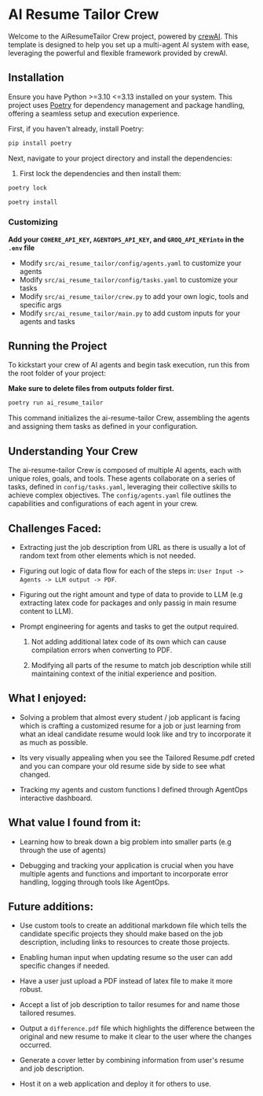 # AI Resume Tailor Crew

Welcome to the AiResumeTailor Crew project, powered by [crewAI](https://crewai.com). This template is designed to help you set up a multi-agent AI system with ease, leveraging the powerful and flexible framework provided by crewAI.

## Installation

Ensure you have Python >=3.10 <=3.13 installed on your system. This project uses [Poetry](https://python-poetry.org/) for dependency management and package handling, offering a seamless setup and execution experience.

First, if you haven't already, install Poetry:

```bash
pip install poetry
```

Next, navigate to your project directory and install the dependencies:

1. First lock the dependencies and then install them:
```bash
poetry lock
```
```bash
poetry install
```
### Customizing

**Add your `COHERE_API_KEY`, `AGENTOPS_API_KEY`, and `GROQ_API_KEYinto` in the `.env` file**

- Modify `src/ai_resume_tailor/config/agents.yaml` to customize your agents
- Modify `src/ai_resume_tailor/config/tasks.yaml` to customize your tasks
- Modify `src/ai_resume_tailor/crew.py` to add your own logic, tools and specific args
- Modify `src/ai_resume_tailor/main.py` to add custom inputs for your agents and tasks

## Running the Project

To kickstart your crew of AI agents and begin task execution, run this from the root folder of your project:

**Make sure to delete files from outputs folder first.**

```bash
poetry run ai_resume_tailor
```

This command initializes the ai-resume-tailor Crew, assembling the agents and assigning them tasks as defined in your configuration.

## Understanding Your Crew

The ai-resume-tailor Crew is composed of multiple AI agents, each with unique roles, goals, and tools. These agents collaborate on a series of tasks, defined in `config/tasks.yaml`, leveraging their collective skills to achieve complex objectives. The `config/agents.yaml` file outlines the capabilities and configurations of each agent in your crew.

## Challenges Faced:
- Extracting just the job description from URL as there is usually a lot of random text from other elements which is not needed.

- Figuring out logic of data flow for each of the steps in: ```User Input -> Agents -> LLM output -> PDF```.

- Figuring out the right amount and type of data to provide to LLM (e.g extracting latex code for packages and only passig in main resume content to LLM).

- Prompt engineering for agents and tasks to get the output required.
    1. Not adding additional latex code of its own which can cause compilation errors when converting to PDF.

    2. Modifying all parts of the resume to match job description while still maintaining context of the initial experience and position.

## What I enjoyed:
- Solving a problem that almost every student / job applicant is facing which is crafting a customized resume for a job or just learning from what an ideal candidate resume would look like and try to incorporate it as much as possible.

- Its very visually appealing when you see the Tailored Resume.pdf creted and you can compare your old resume side by side to see what changed.


- Tracking my agents and custom functions I defined through AgentOps interactive dashboard.

## What value I found from it:
- Learning how to break down a big problem into smaller parts (e.g through the use of agents)

- Debugging and tracking your application is crucial when you have multiple agents and functions and important to incorporate error handling, logging through tools like AgentOps. 

## Future additions: 
- Use custom tools to create an additional markdown file which tells the candidate specific projects they should make based on the job description, including links to resources to create those projects.

- Enabling human input when updating resume so the user can add specific changes if needed.

- Have a user just upload a PDF instead of latex file to make it more robust.

- Accept a list of job description to tailor resumes for and name those tailored resumes.

- Output a ```difference.pdf``` file which highlights the difference between the original and new resume to make it clear to the user where the changes occurred.

- Generate a cover letter by combining information from user's resume and job description.

- Host it on a web application and deploy it for others to use.
